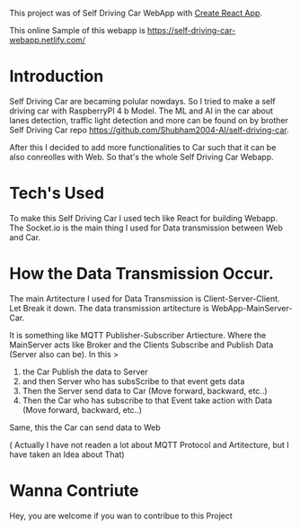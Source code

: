 This project was of Self Driving Car WebApp with [Create React App](https://github.com/facebook/create-react-app).

This online Sample of this webapp is https://self-driving-car-webapp.netlify.com/

# Introduction

Self Driving Car are becaming polular nowdays. So I tried to make a self driving car with RaspberryPI 4 b Model. The ML and AI in the car about lanes detection, traffic light detection and more can be found on by brother Self Driving Car repo https://github.com/Shubham2004-AI/self-driving-car.

After this I decided to add more functionalities to Car such that it can be also conreolles with Web. So that's the whole Self Driving Car Webapp.

# Tech's Used

To make this Self Driving Car I used tech like React for building Webapp. The Socket.io is the main thing I used for Data transmission between Web and Car.

# How the Data Transmission Occur.

The main Artitecture I used for Data Transmission is Client-Server-Client. Let Break it down. The data transmission artitecture is WebApp-MainServer-Car.

It is something like MQTT Publisher-Subscriber Artiecture. Where the MainServer acts like Broker and the Clients Subscribe and Publish Data (Server also can be). In this >
1. the Car Publish the data to Server 
2. and then Server who has subsScribe to that event gets data
3. Then the Server send data to Car (Move forward, backward, etc..)
4. Then the Car who has subscribe to that Event take action with Data  (Move forward, backward, etc..)

Same, this the Car can send data to Web

( Actually I have not readen a lot about MQTT Protocol and Artitecture, but I have taken an Idea about That)

# Wanna Contriute
Hey, you are welcome if you wan to contribue to this Project
